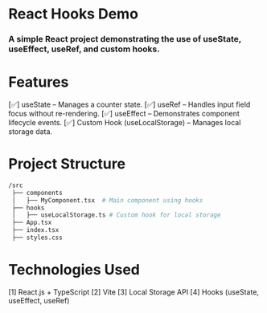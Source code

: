 # React Hooks Demo

### A simple React project demonstrating the use of useState, useEffect, useRef, and custom hooks.

# Features

[✅] useState – Manages a counter state.
[✅] useRef – Handles input field focus without re-rendering.
[✅] useEffect – Demonstrates component lifecycle events.
[✅] Custom Hook (useLocalStorage) – Manages local storage data.

# Project Structure

```bash
/src
 ├── components
 │   ├── MyComponent.tsx  # Main component using hooks
 ├── hooks
 │   ├── useLocalStorage.ts # Custom hook for local storage
 ├── App.tsx
 ├── index.tsx
 ├── styles.css
```

# Technologies Used

[1] React.js + TypeScript
[2] Vite
[3] Local Storage API
[4] Hooks (useState, useEffect, useRef)
